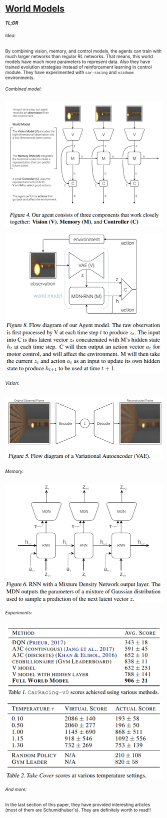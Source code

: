 # [World Models](https://arxiv.org/pdf/1803.10122.pdf)

##### TL;DR

###### Idea:

By combining vision, memory, and control models, the agents can train with much larger networks than regular RL networks. That means, this world models have much more parameters to represent data. Also they have trained evolution strategies instead of reinforcement learning in control module. They have experimented with `car-racing` and `vizdoom` environments.

###### Combined model:

![alt_text](./20180618_world_models/agent_model.png)

![alt_text](./20180618_world_models/v-m-c.png)

###### Vision:

![alt_text](./20180618_world_models/vision.png)

###### Memory:

![alt_text](./20180618_world_models/memory.png)

###### Experiments:

![alt_text](./20180618_world_models/carracing-result.png)

![alt_text](./20180618_world_models/vizdoom-result.png)

###### And more:

In the last section of this paper, they have provided interesting articles (most of them are Schumidhuber's). They are definitely worth to read!!
